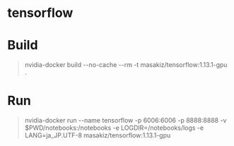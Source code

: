 # tensorflow

# Build
> nvidia-docker build --no-cache --rm -t masakiz/tensorflow:1.13.1-gpu .

# Run
> nvidia-docker run --name tensorflow -p 6006:6006 -p 8888:8888 -v $PWD/notebooks:/notebooks -e LOGDIR=/notebooks/logs -e LANG=ja_JP.UTF-8 masakiz/tensorflow:1.13.1-gpu
